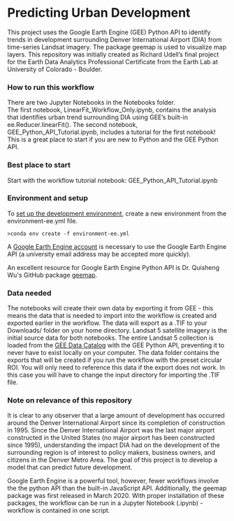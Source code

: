 # Predicting Urban Development
This project uses the Google Earth Engine (GEE) Python API to identify trends in development surrounding Denver International Airport (DIA) from time-series Landsat imagery. The package geemap is used to visualize map layers. This repository was initially created as Richard Udell’s final project for the Earth Data Analytics Professional Certificate from the Earth Lab at University of Colorado - Boulder.

### How to run this workflow
There are two Jupyter Notebooks in the Notebooks folder.  
The first notebook, LinearFit_Workflow_Only.ipynb, contains the analysis that identifies urban trend surrounding DIA using GEE’s built-in ee.Reducer.linearFit().
The second notebook, GEE_Python_API_Tutorial.ipynb, includes a tutorial for the first notebook!  This is a great place to start if you are new to Python and the GEE Python API.  

### Best place to start
Start with the workflow tutorial notebook: GEE_Python_API_Tutorial.ipynb

### Environment and setup
To [set up the development environment](https://www.earthdatascience.org/courses/intro-to-earth-data-science/python-code-fundamentals/use-python-packages/use-conda-environments-and-install-packages/), create a new environment from the environment-ee.yml file.

    >conda env create -f environment-ee.yml

A [Google Earth Engine account](https://signup.earthengine.google.com) is necessary to use the Google Earth Engine API (a university email address may be accepted more quickly).

An excellent resource for Google Earth Engine Python API is Dr. Quisheng Wu's GitHub package [geemap](https://github.com/giswqs/geemap).

### Data needed
The notebooks will create their own data by exporting it from GEE - this means the data that is needed to import into the workflow is created and exported earlier in the workflow.  The data will export as a .TIF to your Downloads/ folder on your home directory.  Landsat 5 satellite imagery is the initial source data for both notebooks.  The entire Landsat 5 collection is loaded from the [GEE Data Catalog](https://developers.google.com/earth-engine/datasets/catalog/landsat-5/) with the GEE Python API, preventing it to never have to exist locally on your computer.
The data folder contains the exports that will be created if you run the workflow with the preset circular ROI.  You will only need to reference this data if the export does not work.  In this case you will have to change the input directory for importing the .TIF file.


### Note on relevance of this repository
It is clear to any observer that a large amount of development has occurred around the Denver International Airport since its completion of construction in 1995. Since the Denver International Airport was the last major airport constructed in the United States (no major airport has been constructed since 1995), understanding the impact DIA had on the development of the surrounding region is of interest to policy makers, business owners, and citizens in the Denver Metro Area. The goal of this project is to develop a model that can predict future development.

Google Earth Engine is a powerful tool, however, fewer workflows involve the the python API than the built-in JavaScript API. Additionally, the geemap package was first released in March 2020. With proper installation of these packages, the workflow can be run in a Jupyter Notebook (.ipynb) - workflow is contained in one script.
